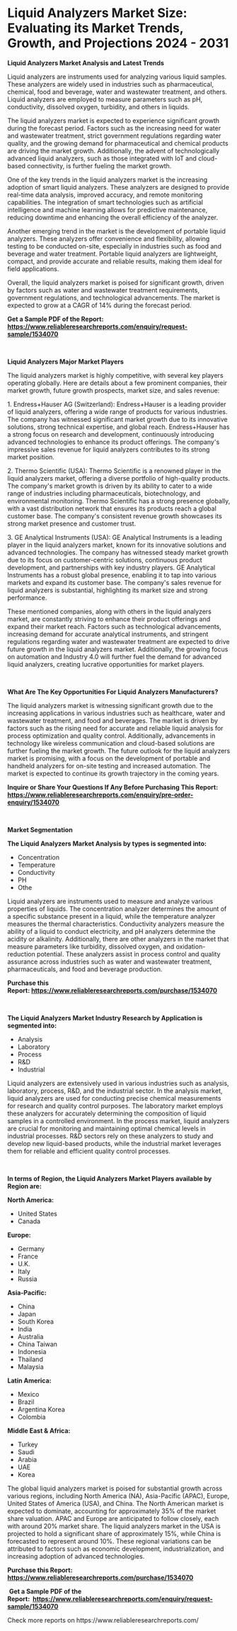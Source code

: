 <p><h1>Liquid Analyzers Market Size: Evaluating its Market Trends, Growth, and Projections 2024 - 2031</h1></p><p><strong>Liquid Analyzers Market Analysis and Latest Trends</strong></p>
<p><p>Liquid analyzers are instruments used for analyzing various liquid samples. These analyzers are widely used in industries such as pharmaceutical, chemical, food and beverage, water and wastewater treatment, and others. Liquid analyzers are employed to measure parameters such as pH, conductivity, dissolved oxygen, turbidity, and others in liquids.</p><p>The liquid analyzers market is expected to experience significant growth during the forecast period. Factors such as the increasing need for water and wastewater treatment, strict government regulations regarding water quality, and the growing demand for pharmaceutical and chemical products are driving the market growth. Additionally, the advent of technologically advanced liquid analyzers, such as those integrated with IoT and cloud-based connectivity, is further fueling the market growth.</p><p>One of the key trends in the liquid analyzers market is the increasing adoption of smart liquid analyzers. These analyzers are designed to provide real-time data analysis, improved accuracy, and remote monitoring capabilities. The integration of smart technologies such as artificial intelligence and machine learning allows for predictive maintenance, reducing downtime and enhancing the overall efficiency of the analyzer.</p><p>Another emerging trend in the market is the development of portable liquid analyzers. These analyzers offer convenience and flexibility, allowing testing to be conducted on-site, especially in industries such as food and beverage and water treatment. Portable liquid analyzers are lightweight, compact, and provide accurate and reliable results, making them ideal for field applications.</p><p>Overall, the liquid analyzers market is poised for significant growth, driven by factors such as water and wastewater treatment requirements, government regulations, and technological advancements. The market is expected to grow at a CAGR of 14% during the forecast period.</p></p>
<p><strong>Get a Sample PDF of the Report:&nbsp; <a href="https://www.reliableresearchreports.com/enquiry/request-sample/1534070">https://www.reliableresearchreports.com/enquiry/request-sample/1534070</a></strong></p>
<p>&nbsp;</p>
<p><strong>Liquid Analyzers Major Market Players</strong></p>
<p><p>The liquid analyzers market is highly competitive, with several key players operating globally. Here are details about a few prominent companies, their market growth, future growth prospects, market size, and sales revenue:</p><p>1. Endress+Hauser AG (Switzerland): Endress+Hauser is a leading provider of liquid analyzers, offering a wide range of products for various industries. The company has witnessed significant market growth due to its innovative solutions, strong technical expertise, and global reach. Endress+Hauser has a strong focus on research and development, continuously introducing advanced technologies to enhance its product offerings. The company's impressive sales revenue for liquid analyzers contributes to its strong market position.</p><p>2. Thermo Scientific (USA): Thermo Scientific is a renowned player in the liquid analyzers market, offering a diverse portfolio of high-quality products. The company's market growth is driven by its ability to cater to a wide range of industries including pharmaceuticals, biotechnology, and environmental monitoring. Thermo Scientific has a strong presence globally, with a vast distribution network that ensures its products reach a global customer base. The company's consistent revenue growth showcases its strong market presence and customer trust.</p><p>3. GE Analytical Instruments (USA): GE Analytical Instruments is a leading player in the liquid analyzers market, known for its innovative solutions and advanced technologies. The company has witnessed steady market growth due to its focus on customer-centric solutions, continuous product development, and partnerships with key industry players. GE Analytical Instruments has a robust global presence, enabling it to tap into various markets and expand its customer base. The company's sales revenue for liquid analyzers is substantial, highlighting its market size and strong performance.</p><p>These mentioned companies, along with others in the liquid analyzers market, are constantly striving to enhance their product offerings and expand their market reach. Factors such as technological advancements, increasing demand for accurate analytical instruments, and stringent regulations regarding water and wastewater treatment are expected to drive future growth in the liquid analyzers market. Additionally, the growing focus on automation and Industry 4.0 will further fuel the demand for advanced liquid analyzers, creating lucrative opportunities for market players.</p></p>
<p>&nbsp;</p>
<p><strong>What Are The Key Opportunities For Liquid Analyzers Manufacturers?</strong></p>
<p><p>The liquid analyzers market is witnessing significant growth due to the increasing applications in various industries such as healthcare, water and wastewater treatment, and food and beverages. The market is driven by factors such as the rising need for accurate and reliable liquid analysis for process optimization and quality control. Additionally, advancements in technology like wireless communication and cloud-based solutions are further fueling the market growth. The future outlook for the liquid analyzers market is promising, with a focus on the development of portable and handheld analyzers for on-site testing and increased automation. The market is expected to continue its growth trajectory in the coming years.</p></p>
<p><strong>Inquire or Share Your Questions If Any Before Purchasing This Report: <a href="https://www.reliableresearchreports.com/enquiry/pre-order-enquiry/1534070">https://www.reliableresearchreports.com/enquiry/pre-order-enquiry/1534070</a></strong></p>
<p>&nbsp;</p>
<p><strong>Market Segmentation</strong></p>
<p><strong>The Liquid Analyzers Market Analysis by types is segmented into:</strong></p>
<p><ul><li>Concentration</li><li>Temperature</li><li>Conductivity</li><li>PH</li><li>Othe</li></ul></p>
<p><p>Liquid analyzers are instruments used to measure and analyze various properties of liquids. The concentration analyzer determines the amount of a specific substance present in a liquid, while the temperature analyzer measures the thermal characteristics. Conductivity analyzers measure the ability of a liquid to conduct electricity, and pH analyzers determine the acidity or alkalinity. Additionally, there are other analyzers in the market that measure parameters like turbidity, dissolved oxygen, and oxidation-reduction potential. These analyzers assist in process control and quality assurance across industries such as water and wastewater treatment, pharmaceuticals, and food and beverage production.</p></p>
<p><strong>Purchase this Report:&nbsp;<a href="https://www.reliableresearchreports.com/purchase/1534070">https://www.reliableresearchreports.com/purchase/1534070</a></strong></p>
<p>&nbsp;</p>
<p><strong>The Liquid Analyzers Market Industry Research by Application is segmented into:</strong></p>
<p><ul><li>Analysis</li><li>Laboratory</li><li>Process</li><li>R&D</li><li>Industrial</li></ul></p>
<p><p>Liquid analyzers are extensively used in various industries such as analysis, laboratory, process, R&D, and the industrial sector. In the analysis market, liquid analyzers are used for conducting precise chemical measurements for research and quality control purposes. The laboratory market employs these analyzers for accurately determining the composition of liquid samples in a controlled environment. In the process market, liquid analyzers are crucial for monitoring and maintaining optimal chemical levels in industrial processes. R&D sectors rely on these analyzers to study and develop new liquid-based products, while the industrial market leverages them for reliable and efficient quality control processes.</p></p>
<p>&nbsp;</p>
<p><strong>In terms of Region, the Liquid Analyzers Market Players available by Region are:</strong></p>
<p>
    <p> <strong> North America: </strong>
        <ul>
            <li>United States</li>
            <li>Canada</li>
        </ul>
        </p> 
    <p> <strong> Europe: </strong>
        <ul>
            <li>Germany</li>
            <li>France</li>
            <li>U.K.</li>
            <li>Italy</li>
            <li>Russia</li>
        </ul>
        </p> 
    <p> <strong> Asia-Pacific: </strong>
        <ul>
            <li>China</li>
            <li>Japan</li>
            <li>South Korea</li>
            <li>India</li>
            <li>Australia</li>
            <li>China Taiwan</li>
            <li>Indonesia</li>
            <li>Thailand</li>
            <li>Malaysia</li>
        </ul>
        </p> 
    <p> <strong> Latin America: </strong>
        <ul>
            <li>Mexico</li>
            <li>Brazil</li>
            <li>Argentina Korea</li>
            <li>Colombia</li>
        </ul>
        </p> 
    <p> <strong> Middle East & Africa: </strong>
        <ul>
            <li>Turkey</li>
            <li>Saudi</li>
            <li>Arabia</li>
            <li>UAE</li>
            <li>Korea</li>
        </ul>
    </p>
    </p>
<p><p>The global liquid analyzers market is poised for substantial growth across various regions, including North America (NA), Asia-Pacific (APAC), Europe, United States of America (USA), and China. The North American market is expected to dominate, accounting for approximately 35% of the market share valuation. APAC and Europe are anticipated to follow closely, each with around 20% market share. The liquid analyzers market in the USA is projected to hold a significant share of approximately 15%, while China is forecasted to represent around 10%. These regional variations can be attributed to factors such as economic development, industrialization, and increasing adoption of advanced technologies.</p></p>
<p><strong>Purchase this Report: <a href="https://www.reliableresearchreports.com/purchase/1534070">https://www.reliableresearchreports.com/purchase/1534070</a></strong></p>
<p>&nbsp;<strong>Get a Sample PDF of the Report:&nbsp;&nbsp;<a href="https://www.reliableresearchreports.com/enquiry/request-sample/1534070">https://www.reliableresearchreports.com/enquiry/request-sample/1534070</a></strong></p>
<p><strong></strong></p>
<p>Check more reports on https://www.reliableresearchreports.com/</p>